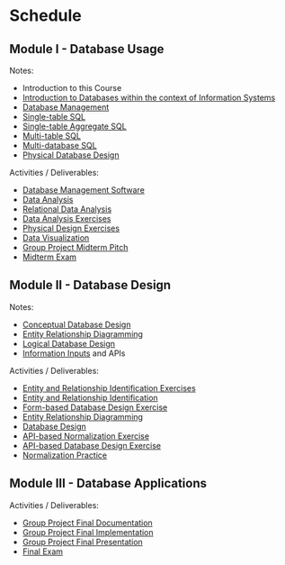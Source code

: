 # Schedule

## Module I - Database Usage

Notes:

  + Introduction to this Course
  + [Introduction to Databases within the context of Information Systems](notes/info-systems.md)
  + [Database Management](notes/database-management.md)
  + [Single-table SQL](notes/data-analysis/single-table-sql.md)
  + [Single-table Aggregate SQL](notes/data-analysis/single-table-aggregate-sql.md)
  + [Multi-table SQL](notes/data-analysis/multi-table-sql.md)
  + [Multi-database SQL](notes/data-analysis/multi-database-sql.md)
  + [Physical Database Design](notes/database-design/physical-design.md)


Activities / Deliverables:

  + [Database Management Software](assignments/lab/database-management-software.md)
  + [Data Analysis](assignments/lab/data-analysis.md)
  + [Relational Data Analysis](assignments/lab/relational-data-analysis.md)
  + [Data Analysis Exercises](/resources/data-analysis/sql-exercises.md)
  + [Physical Design Exercises](/resources/database-design/physical-design/physical-design-exercises.md)
  + [Data Visualization](assignments/lab/data-visualization.md)
  + [Group Project Midterm Pitch](assignments/group-project/midterm-pitch.md)
  + [Midterm Exam](exams/midterm.md)

## Module II - Database Design

Notes:

  + [Conceptual Database Design](notes/database-design/conceptual-design.md)
  + [Entity Relationship Diagramming](notes/database-design/entity-relationship-diagramming.md)
  + [Logical Database Design](notes/database-design/logical-design.md)
  + [Information Inputs](/notes/database-applications/information-inputs.md) and APIs

Activities / Deliverables:

  + [Entity and Relationship Identification Exercises](/resources/database-design/conceptual-design/conceptual-design-exercises.md)
  + [Entity and Relationship Identification](assignments/lab/entity-relationship-identification.md)
  + [Form-based Database Design Exercise](/resources/database-design/logical-design/business-form-based-design-exercise.md)
  + [Entity Relationship Diagramming](assignments/lab/entity-relationship-diagramming.md)
  + [Database Design](assignments/lab/database-design.md)
  + [API-based Normalization Exercise](resources/database-design/logical-design/api-based-normalization-exercise.md)
  + [API-based Database Design Exercise](resources/database-design/logical-design/api-based-database-design-exercise.md)
  + [Normalization Practice](assignments/lab/normalization.md)

## Module III - Database Applications

Activities / Deliverables:

  + [Group Project Final Documentation](assignments/group-project/final-documentation.md)
  + [Group Project Final Implementation](assignments/group-project/final-presentation.md)
  + [Group Project Final Presentation](assignments/group-project/final-presentation.md)
  + [Final Exam](exams/final.md)
